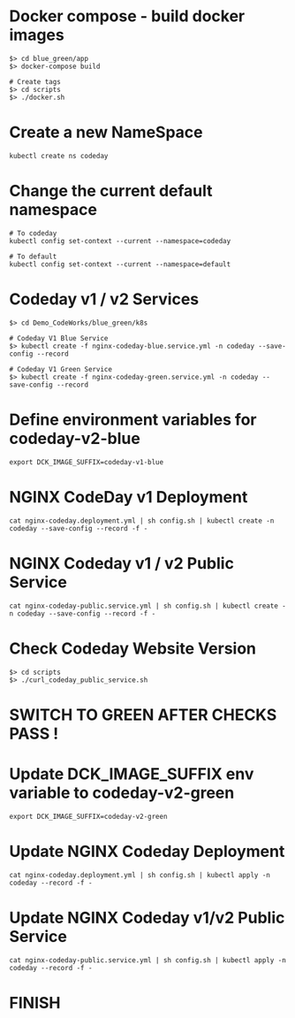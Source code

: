 
Docker compose - build docker images
===
    $> cd blue_green/app
    $> docker-compose build

    # Create tags
    $> cd scripts
    $> ./docker.sh

Create a new NameSpace 
===
    kubectl create ns codeday

Change the current default namespace 
=== 

    # To codeday
    kubectl config set-context --current --namespace=codeday

    # To default
    kubectl config set-context --current --namespace=default

Codeday v1 / v2 Services 
=== 

    $> cd Demo_CodeWorks/blue_green/k8s

    # Codeday V1 Blue Service
    $> kubectl create -f nginx-codeday-blue.service.yml -n codeday --save-config --record

    # Codeday V1 Green Service
    $> kubectl create -f nginx-codeday-green.service.yml -n codeday --save-config --record

Define environment variables for codeday-v2-blue 
===

    export DCK_IMAGE_SUFFIX=codeday-v1-blue

NGINX CodeDay v1 Deployment 
===
    cat nginx-codeday.deployment.yml | sh config.sh | kubectl create -n codeday --save-config --record -f -

NGINX Codeday v1 / v2 Public Service 
=== 
    cat nginx-codeday-public.service.yml | sh config.sh | kubectl create -n codeday --save-config --record -f -

Check Codeday Website Version 
=== 
    $> cd scripts
    $> ./curl_codeday_public_service.sh

# ###################################
# SWITCH TO GREEN AFTER CHECKS PASS !
# ###################################

Update DCK_IMAGE_SUFFIX env variable to codeday-v2-green 
===
    export DCK_IMAGE_SUFFIX=codeday-v2-green

Update NGINX Codeday Deployment 
===
    cat nginx-codeday.deployment.yml | sh config.sh | kubectl apply -n codeday --record -f -

Update NGINX Codeday v1/v2 Public Service 
===
    cat nginx-codeday-public.service.yml | sh config.sh | kubectl apply -n codeday --record -f -

# ######
# FINISH
